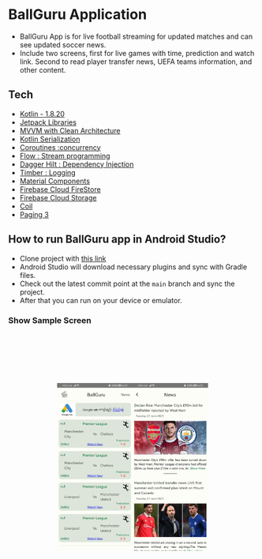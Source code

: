 # BallGuru Application
+ BallGuru App is for live football streaming for updated matches and can see updated soccer news.
+ Include two screens, first for live games with time, prediction and watch link. Second to read player transfer news, UEFA teams information, and other content.

## Tech

- [Kotlin - 1.8.20](https://kotlinlang.org/docs/releases.html#release-details)
- [Jetpack Libraries](https://developer.android.com/jetpack)
- [MVVM with Clean Architecture](https://developer.android.com/topic/architecture)
- [Kotlin Serialization](https://kotlinlang.org/docs/serialization.html)
- [Coroutines :concurrency](https://developer.android.com/kotlin/coroutines)
- [Flow : Stream programming](https://developer.android.com/kotlin/flow)
- [Dagger Hilt : Dependency Injection](https://developer.android.com/training/dependency-injection/hilt-android)
- [Timber : Logging](https://github.com/JakeWharton/timber)
- [Material Components](https://developer.android.com/design/ui/mobile/guides/components/material-overview)
- [Firebase Cloud FireStore](https://firebase.google.com/docs/firestore)
- [Firebase Cloud Storage](https://firebase.google.com/docs/storage)
- [Coil](https://github.com/coil-kt/coil)
- [Paging 3](https://developer.android.com/topic/libraries/architecture/paging/v3-overview)

## How to run BallGuru app in Android Studio?
- Clone project with [this link](https://github.com/ShineThyuZan/BallGuru.git)
- Android Studio will download necessary plugins and sync with Gradle files.
- Check out the latest commit point at the `main` branch and sync the project.
- After that you can run on your device or emulator.

### Show Sample Screen 
<div style="display: flex; justify-content: center; padding: 100px; ">
<img src="https://github.com/ShineThyuZan/BallGuru/blob/master/app/src/main/res/drawable-v24/screen1.jpg" alt="Live Match Screenshot" width="200" height="340">
<img src="https://github.com/ShineThyuZan/BallGuru/blob/master/app/src/main/res/drawable-v24/screen2.jpg" alt="Football News Screenshot" width="200" height="340">
</div>
